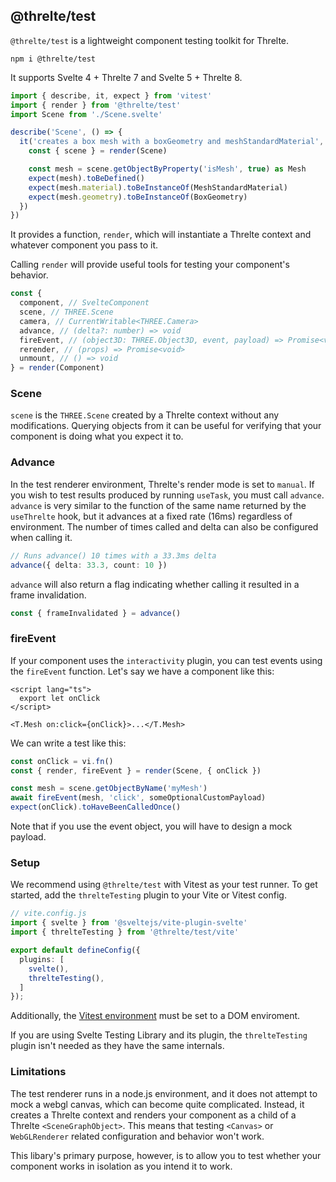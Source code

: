 ## @threlte/test

`@threlte/test` is a lightweight component testing toolkit for Threlte.

```
npm i @threlte/test
```

It supports Svelte 4 + Threlte 7 and Svelte 5 + Threlte 8.

```ts
import { describe, it, expect } from 'vitest'
import { render } from '@threlte/test'
import Scene from './Scene.svelte'

describe('Scene', () => {
  it('creates a box mesh with a boxGeometry and meshStandardMaterial', () => {
    const { scene } = render(Scene)

    const mesh = scene.getObjectByProperty('isMesh', true) as Mesh
    expect(mesh).toBeDefined()
    expect(mesh.material).toBeInstanceOf(MeshStandardMaterial)
    expect(mesh.geometry).toBeInstanceOf(BoxGeometry)
  })
})
```

It provides a function, `render`, which will instantiate a Threlte context and whatever component you pass to it.

Calling `render` will provide useful tools for testing your component's behavior.

```ts
const {
  component, // SvelteComponent
  scene, // THREE.Scene
  camera, // CurrentWritable<THREE.Camera>
  advance, // (delta?: number) => void
  fireEvent, // (object3D: THREE.Object3D, event, payload) => Promise<void>
  rerender, // (props) => Promise<void>
  unmount, // () => void
} = render(Component)
```

### Scene

`scene` is the `THREE.Scene` created by a Threlte context without any modifications. Querying objects from it can be useful for verifying that your component is doing what you expect it to.

### Advance

In the test renderer environment, Threlte's render mode is set to `manual`. If you wish to test results produced by running `useTask`, you must call `advance`. `advance` is very similar to the function of the same name returned by the `useThrelte` hook, but it advances at a fixed rate (16ms) regardless of environment. The number of times called and delta can also be configured when calling it.

```ts
// Runs advance() 10 times with a 33.3ms delta
advance({ delta: 33.3, count: 10 })
```

`advance` will also return a flag indicating whether calling it resulted in a frame invalidation.

```ts
const { frameInvalidated } = advance()
```

### fireEvent

If your component uses the `interactivity` plugin, you can test events using the `fireEvent` function. Let's say we have a component like this:

```svelte
<script lang="ts">
  export let onClick
</script>

<T.Mesh on:click={onClick}>...</T.Mesh>
```

We can write a test like this:

```ts
const onClick = vi.fn()
const { render, fireEvent } = render(Scene, { onClick })

const mesh = scene.getObjectByName('myMesh')
await fireEvent(mesh, 'click', someOptionalCustomPayload)
expect(onClick).toHaveBeenCalledOnce()
```

Note that if you use the event object, you will have to design a mock payload.

### Setup

We recommend using `@threlte/test` with Vitest as your test runner. To get started, add the `threlteTesting` plugin to your Vite or Vitest config.

```ts
// vite.config.js
import { svelte } from '@sveltejs/vite-plugin-svelte'
import { threlteTesting } from '@threlte/test/vite'

export default defineConfig({
  plugins: [
    svelte(),
    threlteTesting(),
  ]
});
```

Additionally, the [Vitest environment](https://vitest.dev/guide/environment.html) must be set to a DOM enviroment.

If you are using Svelte Testing Library and its plugin, the `threlteTesting` plugin isn't needed as they have the same internals.

### Limitations

The test renderer runs in a node.js environment, and it does not attempt to mock a webgl canvas, which can become quite complicated. Instead, it creates a Threlte context and renders your component as a child of a Threlte `<SceneGraphObject>`. This means that testing `<Canvas>` or `WebGLRenderer` related configuration and behavior won't work.

This libary's primary purpose, however, is to allow you to test whether your component works in isolation as you intend it to work.
